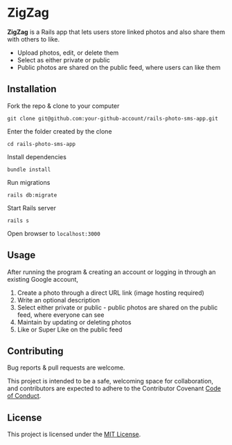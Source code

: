 # ZigZag
**ZigZag** is a Rails app that lets users store linked photos and also share them with others to like. 

  * Upload photos, edit, or delete them 
  * Select as either private or public
  * Public photos are shared on the public feed, where users can like them
  

## Installation 
Fork the repo & clone to your computer

  `git clone git@github.com:your-github-account/rails-photo-sms-app.git`

Enter the folder created by the clone

  `cd rails-photo-sms-app`

Install dependencies

  `bundle install`

Run migrations

  `rails db:migrate`

Start Rails server

  `rails s`

Open browser to `localhost:3000`


## Usage
After running the program & creating an account or logging in through an existing Google account, 

1. Create a photo through a direct URL link (image hosting required)
2. Write an optional description
3. Select either private or public - public photos are shared on the public feed, where everyone can see
4. Maintain by updating or deleting photos
5. Like or Super Like on the public feed


## Contributing
Bug reports & pull requests are welcome. 

This project is intended to be a safe, welcoming space for collaboration, and contributors are expected to adhere to the Contributor Covenant [Code of Conduct](https://www.contributor-covenant.org/version/2/0/code_of_conduct/).


## License
This project is licensed under the [MIT License](https://www.mit.edu/~amini/LICENSE.md).
